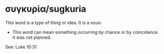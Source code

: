 # συγκυρία/sugkuria
This word is a type of thing or idea. It is a noun.

* This word can mean something occurring by chance or by coincidence. It was not planned.

See: Luke 10:31
